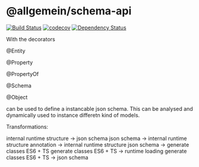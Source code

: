 
# @allgemein/schema-api

[![Build Status](https://travis-ci.org/allgemein-node/schema-api.svg?branch=master)](https://travis-ci.org/allgemein-node/schema-api)
[![codecov](https://codecov.io/gh/allgemein-node/schema-api/branch/master/graph/badge.svg)](https://codecov.io/gh/allgemein-node/schema-api)
[![Dependency Status](https://david-dm.org/allgemein-node/schema-api.svg)](https://david-dm.org/allgemein-node/schema-api)



With the decorators

@Entity

@Property

@PropertyOf

@Schema

@Object


can be used to define a instancable json schema. 
This can be analysed and dynamically used to instance differetn kind of models.


Transformations:

internal runtime structure -> json schema
json schema -> internal runtime structure
annotation -> internal runtime structure
json schema -> generate classes ES6 + TS
generate classes ES6 + TS -> runtime loading
generate classes ES6 + TS -> json schema
